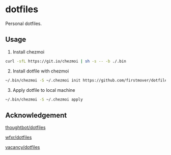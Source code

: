 # dotfiles

Personal dotfiles. 

## Usage

1. Install chezmoi
```bash
curl -sfL https://git.io/chezmoi | sh -s -- -b ./.bin
```

2. Install dotfile with chezmoi 
```bash
~/.bin/chezmoi -S ~/.chezmoi init https://github.com/firstmover/dotfiles.git
```

3. Apply dotfile to local machine 
```bash
~/.bin/chezmoi -S ~/.chezmoi apply
```

## Acknowledgement

[thoughtbot/dotfiles](https://github.com/thoughtbot/dotfiles)

[wfxr/dotfiles](https://github.com/wfxr/dotfiles)

[vacancy/dotfiles](https://github.com/vacancy/dotfiles)
